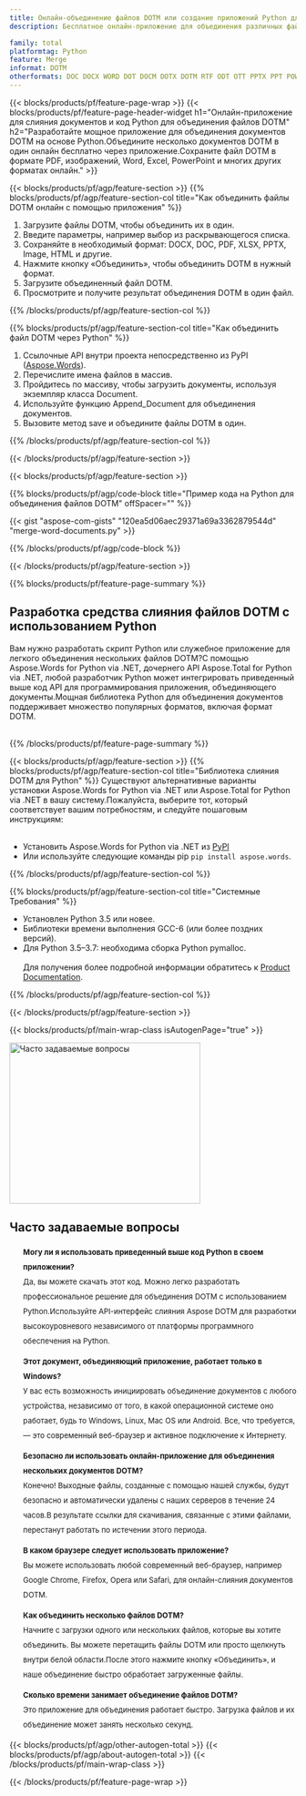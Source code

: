 ```yaml
---
title: Онлайн-объединение файлов DOTM или создание приложений Python для объединения файлов DOTM
description: Бесплатное онлайн-приложение для объединения различных файлов DOTM.Код библиотеки слияния Python для объединения документов DOTM с другими форматами.

family: total
platformtag: Python
feature: Merge
informat: DOTM
otherformats: DOC DOCX WORD DOT DOCM DOTX DOTM RTF ODT OTT PPTX PPT POWERPOINT PPS PPSX PPSM POTM ODP OTP POT  PPTM PTOX PDF GIF JPG PNG TIFF IMAGE BMP XLS XLSX EXCEL ODS TSV XLSB XLSM XLT XLTM XLTX
---
```

{{< blocks/products/pf/feature-page-wrap >}}
{{< blocks/products/pf/feature-page-header-widget h1="Онлайн-приложение для слияния документов и код Python для объединения файлов DOTM" h2="Разработайте мощное приложение для объединения документов DOTM на основе Python.Объедините несколько документов DOTM в один онлайн бесплатно через приложение.Сохраните файл DOTM в формате PDF, изображений, Word, Excel, PowerPoint и многих других форматах онлайн." >}}




{{< blocks/products/pf/agp/feature-section >}}
{{% blocks/products/pf/agp/feature-section-col title="Как объединить файлы DOTM онлайн с помощью приложения" %}}

1. Загрузите файлы DOTM, чтобы объединить их в один.
1. Введите параметры, например выбор из раскрывающегося списка.
1. Сохраняйте в необходимый формат: DOCX, DOC, PDF, XLSX, PPTX, Image, HTML и другие.
1. Нажмите кнопку «Объединить», чтобы объединить DOTM в нужный формат.
1. Загрузите объединенный файл DOTM.
1. Просмотрите и получите результат объединения DOTM в один файл.

{{% /blocks/products/pf/agp/feature-section-col %}}

{{% blocks/products/pf/agp/feature-section-col title="Как объединить файл DOTM через Python" %}}

1. Ссылочные API внутри проекта непосредственно из PyPI ([Aspose.Words](https://pypi.org/project/aspose-words/)).
1. Перечислите имена файлов в массив.
1. Пройдитесь по массиву, чтобы загрузить документы, используя экземпляр класса Document.
1. Используйте функцию Append_Document для объединения документов.
1. Вызовите метод save и объедините файлы DOTM в один.

{{% /blocks/products/pf/agp/feature-section-col %}}

{{< /blocks/products/pf/agp/feature-section >}}

{{< blocks/products/pf/agp/feature-section >}}

{{% blocks/products/pf/agp/code-block title="Пример кода на Python для объединения файлов DOTM" offSpacer="" %}}

{{< gist "aspose-com-gists" "120ea5d06aec29371a69a3362879544d" "merge-word-documents.py" >}}

{{% /blocks/products/pf/agp/code-block %}}

{{< /blocks/products/pf/agp/feature-section >}}

{{% blocks/products/pf/feature-page-summary %}}


<h2>Разработка средства слияния файлов DOTM с использованием Python</h2>

Вам нужно разработать скрипт Python или служебное приложение для легкого объединения нескольких файлов DOTM?С помощью Aspose.Words for Python via .NET, дочернего API Aspose.Total for Python via .NET, любой разработчик Python может интегрировать приведенный выше код API для программирования приложения, объединяющего документы.Мощная библиотека Python для объединения документов поддерживает множество популярных форматов, включая формат DOTM.<br /><br />

{{% /blocks/products/pf/feature-page-summary %}}

{{< blocks/products/pf/agp/feature-section >}}
{{% blocks/products/pf/agp/feature-section-col title="Библиотека слияния DOTM для Python" %}}
Существуют альтернативные варианты установки Aspose.Words for Python via .NET или Aspose.Total for Python via .NET в вашу систему.Пожалуйста, выберите тот, который соответствует вашим потребностям, и следуйте пошаговым инструкциям:<br /><br />

- Установить Aspose.Words for Python via .NET из [PyPI](https://pypi.org/project/aspose-words/)
- Или используйте следующие команды pip ```pip install aspose.words```.

{{% /blocks/products/pf/agp/feature-section-col %}}

{{% blocks/products/pf/agp/feature-section-col title="Системные Требования" %}}

- Установлен Python 3.5 или новее.
- Библиотеки времени выполнения GCC-6 (или более поздних версий).
- Для Python 3.5–3.7: необходима сборка Python pymalloc.
<br /><br />
Для получения более подробной информации обратитесь к [Product Documentation](https://docs.aspose.com/words/python-net/system-requirements/).

{{% /blocks/products/pf/agp/feature-section-col %}}

{{< /blocks/products/pf/agp/feature-section >}}

{{< blocks/products/pf/main-wrap-class isAutogenPage="true" >}}

<style>.howtolist li{margin-right: 0!important;line-height: 26px;position: relative;margin-bottom: 10px;font-size: 13px;list-style-type: none;}</style>
<div class="col-md-12 tl bg-gray-dark howtolist section">
  <a class="anchor" name="faqpage"></a>
  <div class="container tl dflex" itemscope="" itemtype="https://schema.org/FAQPage">
      <div class="col-md-4 howtosectiongfx">
          <img class="social-panel-hide-on-mobile" src="https://www.groupdocs.cloud/templates/brand/images/groupdocs/conversion/groupdocs_conversion-brand.png" alt="Часто задаваемые вопросы" width="335" height="283">
      </div>
      <div class="howtosection col-md-8">
          <div>
              <h2>Часто задаваемые вопросы</h2>
               <ul>
                  <li itemscope="" itemprop="mainEntity" itemtype="https://schema.org/Question">
                      <div>
                          <span itemprop="name"><b>Могу ли я использовать приведенный выше код Python в своем приложении?</b></span>
                      </div>
                      <div itemscope="" itemprop="acceptedAnswer" itemtype="https://schema.org/Answer">
                          <span itemprop="text">Да, вы можете скачать этот код. Можно легко разработать профессиональное решение для объединения DOTM с использованием Python.Используйте API-интерфейс слияния Aspose DOTM для разработки высокоуровневого независимого от платформы программного обеспечения на Python.</span>
                      </div>
                  </li>
                  <li itemscope="" itemprop="mainEntity" itemtype="https://schema.org/Question">
                      <div>
                          <span itemprop="name"><b>Этот документ, объединяющий приложение, работает только в Windows?</b></span>
                      </div>
                      <div itemscope="" itemprop="acceptedAnswer" itemtype="https://schema.org/Answer">
                          <span itemprop="text">У вас есть возможность инициировать объединение документов с любого устройства, независимо от того, в какой операционной системе оно работает, будь то Windows, Linux, Mac OS или Android. Все, что требуется, — это современный веб-браузер и активное подключение к Интернету.</span>
                      </div>
                  </li>
                  <li itemscope="" itemprop="mainEntity" itemtype="https://schema.org/Question">
                      <div>
                          <span itemprop="name"><b>Безопасно ли использовать онлайн-приложение для объединения нескольких документов DOTM?</b></span>
                      </div>
                      <div itemscope="" itemprop="acceptedAnswer" itemtype="https://schema.org/Answer">
                          <span itemprop="text">Конечно! Выходные файлы, созданные с помощью нашей службы, будут безопасно и автоматически удалены с наших серверов в течение 24 часов.В результате ссылки для скачивания, связанные с этими файлами, перестанут работать по истечении этого периода.</span>
                      </div>
                  </li>                 
                  <li itemscope="" itemprop="mainEntity" itemtype="https://schema.org/Question">
                      <div>
                          <span itemprop="name"><b>В каком браузере следует использовать приложение?</b></span>
                      </div>
                      <div itemscope="" itemprop="acceptedAnswer" itemtype="https://schema.org/Answer">
                          <span itemprop="text">Вы можете использовать любой современный веб-браузер, например Google Chrome, Firefox, Opera или Safari, для онлайн-слияния документов DOTM.</span>
                      </div>
                  </li>
 		  <li itemscope="" itemprop="mainEntity" itemtype="https://schema.org/Question">
                      <div>
                          <span itemprop="name"><b>Как объединить несколько файлов DOTM?</b></span>
                      </div>
                      <div itemscope="" itemprop="acceptedAnswer" itemtype="https://schema.org/Answer">
                          <span itemprop="text">Начните с загрузки одного или нескольких файлов, которые вы хотите объединить. Вы можете перетащить файлы DOTM или просто щелкнуть внутри белой области.После этого нажмите кнопку «Объединить», и наше объединение быстро обработает загруженные файлы.</span>
                      </div>
                  </li>
 		  <li itemscope="" itemprop="mainEntity" itemtype="https://schema.org/Question">
                      <div>
                          <span itemprop="name"><b>Сколько времени занимает объединение файлов DOTM?</b></span>
                      </div>
                      <div itemscope="" itemprop="acceptedAnswer" itemtype="https://schema.org/Answer">
                          <span itemprop="text">Это приложение для объединения работает быстро. Загрузка файлов и их объединение может занять несколько секунд.</span>
                      </div>
                  </li>
              </ul>
          </div>
      </div>
  </div>

{{< blocks/products/pf/agp/other-autogen-total >}}
{{< blocks/products/pf/agp/about-autogen-total >}}
{{< /blocks/products/pf/main-wrap-class >}}

{{< /blocks/products/pf/feature-page-wrap >}}